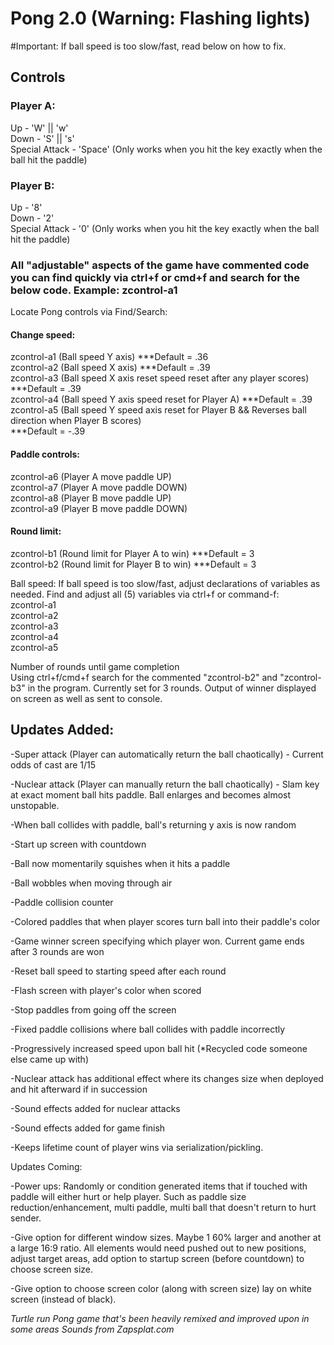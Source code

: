 # Pong 2.0 (Warning: Flashing lights)

#Important: If ball speed is too slow/fast, read below on how to fix.

## Controls
### Player A:

Up - 'W' || 'w' <br />
Down - 'S' || 's' <br />
Special Attack - 'Space' (Only works when you hit the key exactly when the ball hit the paddle) <br />

### Player B:

Up - '8' <br />
Down - '2' <br />
Special Attack - '0' (Only works when you hit the key exactly when the ball hit the paddle) <br />

### All "adjustable" aspects of the game have commented code you can find quickly via ctrl+f or cmd+f and search for the below code. Example: zcontrol-a1

Locate Pong controls via Find/Search: <br />
#### Change speed:
zcontrol-a1  (Ball speed Y axis)
***Default = .36 <br />
zcontrol-a2  (Ball speed X axis)
***Default = .39 <br />
zcontrol-a3  (Ball speed X axis reset speed reset after any player scores)  
***Default = .39 <br />
zcontrol-a4  (Ball speed Y axis speed reset for Player A) 
***Default = .39 <br />
zcontrol-a5  (Ball speed Y speed axis reset for Player B && Reverses ball direction when Player B scores)  
***Default = -.39 <br />

#### Paddle controls:
zcontrol-a6  (Player A move paddle UP) <br />
zcontrol-a7  (Player A move paddle DOWN) <br />
zcontrol-a8  (Player B move paddle UP) <br />
zcontrol-a9  (Player B move paddle DOWN) <br />
#### Round limit:
zcontrol-b1  (Round limit for Player A to win) ***Default = 3 <br />
zcontrol-b2  (Round limit for Player B to win) ***Default = 3 <br />

Ball speed:
If ball speed is too slow/fast, adjust declarations of variables as needed.
Find and adjust all (5) variables via ctrl+f or command-f: <br/>
zcontrol-a1 <br />
zcontrol-a2  <br />
zcontrol-a3 <br />
zcontrol-a4 <br />
zcontrol-a5 <br />

Number of rounds until game completion <br />
Using ctrl+f/cmd+f search for the commented "zcontrol-b2" and "zcontrol-b3" in the program. Currently set for 3 rounds. Output of winner displayed on screen as well as sent to console.

## Updates Added: <br />

-Super attack (Player can automatically return the ball chaotically) - Current odds of cast are 1/15 <br />

-Nuclear attack (Player can manually return the ball chaotically) - Slam key at exact moment ball hits paddle. Ball enlarges and becomes almost unstopable. <br />

-When ball collides with paddle, ball's returning y axis is now random

-Start up screen with countdown

-Ball now momentarily squishes when it hits a paddle

-Ball wobbles when moving through air

-Paddle collision counter

-Colored paddles that when player scores turn ball into their paddle's color

-Game winner screen specifying which player won. Current  game ends after 3 rounds are won

-Reset ball speed to starting speed after each round

-Flash screen with player's color when scored

-Stop paddles from going off the screen

-Fixed paddle collisions where ball collides with paddle incorrectly

-Progressively increased speed upon ball hit (*Recycled code someone else came up with)

-Nuclear attack has additional effect where its changes size when deployed and hit afterward if in succession

-Sound effects added for nuclear attacks

-Sound effects added for game finish

-Keeps lifetime count of player wins via serialization/pickling.

Updates Coming:

-Power ups: Randomly or condition generated items that if touched with paddle will either hurt or help player. Such as paddle   size reduction/enhancement, multi paddle, multi ball that doesn't return to hurt sender.

-Give option for different window sizes. Maybe 1 60% larger and another at a large 16:9 ratio. All elements would need pushed out to new positions, adjust target areas, add option to startup screen (before countdown) to choose screen size.

-Give option to choose screen color (along with screen size) lay on white screen (instead of black).


*Turtle run Pong game that's been heavily remixed and improved upon in some areas*
*Sounds from Zapsplat.com*
